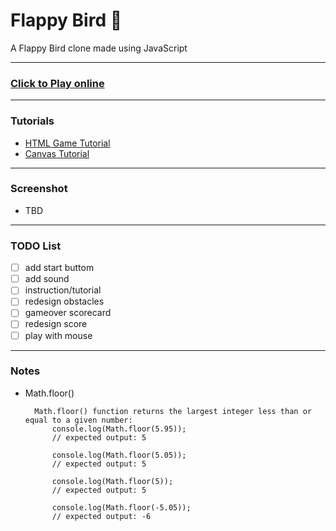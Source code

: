 # Flappy Bird  :angel:

A Flappy Bird clone made using JavaScript

----
### [Click to Play online](https://chloeiii.github.io/FlappyBird/) 

----
### Tutorials
* [HTML Game Tutorial](https://www.w3schools.com/graphics/game_intro.asp)
* [Canvas Tutorial](https://www.w3schools.com/graphics/canvas_intro.asp)

----
### Screenshot
* TBD

----
### TODO List
- [ ] add start buttom
- [ ] add sound
- [ ] instruction/tutorial
- [ ] redesign obstacles
- [ ] gameover scorecard
- [ ] redesign score
- [ ] play with mouse 

----
### Notes
* Math.floor()

		Math.floor() function returns the largest integer less than or equal to a given number:
			console.log(Math.floor(5.95));
			// expected output: 5

			console.log(Math.floor(5.05));
			// expected output: 5

			console.log(Math.floor(5));
			// expected output: 5

			console.log(Math.floor(-5.05));
			// expected output: -6


